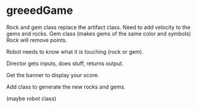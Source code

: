 # greeedGame

Rock and gem class replace the artifact class.
Need to add velocity to the gems and rocks.
Gem class (makes gems of the same color and symbols)
Rock will remove points.

Robot needs to know what it is touching (rock or gem).

Director gets inputs, does stuff, returns output.

Get the banner to display your score.

Add class to generate the new rocks and gems.

(maybe robot class)
